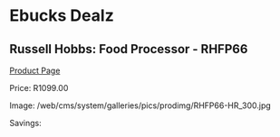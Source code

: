 
# Ebucks Dealz
## Russell Hobbs: Food Processor - RHFP66
[Product Page](https://www.ebucks.com/web/shop/productSelected.do?prodId=373552424&catId=704987863)

Price: R1099.00

Image: /web/cms/system/galleries/pics/prodimg/RHFP66-HR_300.jpg

Savings: 


	